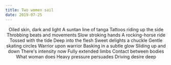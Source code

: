 ```yaml
---
title: Two women sail
date: 2019-07-25
---
```


<div style="text-align:center">
Oiled skin, dark and light  
A suntan line of tanga  
Tattoos riding up the side  
Throbbing beats and movements  
Slow stroking hands  
A rocking-horse ride  
Tossed with the tide  
Deep into the flesh  
Sweet delights a chuckle  
Gentle skating circles  
Warrior upon warrior  
Basking in a subtle glow  
Sliding up and down  
There's intensity now  
Fully extended limbs  
Contact between bodies  
What woman does  
Heavy pressure persuades  
Driving desire deep  
</div>